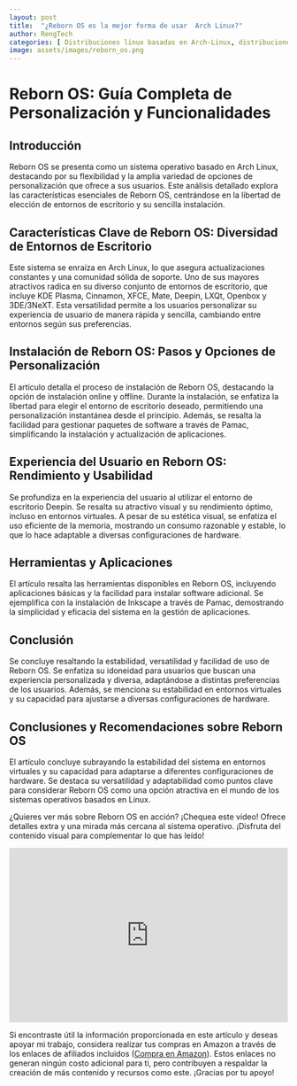 ```yaml
---
layout: post
title:  "¿Reborn OS es la mejor forma de usar  Arch Linux?"
author: RengTech
categories: [ Distribuciones linux basadas en Arch-Linux, distribuciones-linux ]
image: assets/images/reborn_os.png
---
```

# Reborn OS: Guía Completa de Personalización y Funcionalidades

## Introducción
Reborn OS se presenta como un sistema operativo basado en Arch Linux, destacando por su flexibilidad y la amplia variedad de opciones de personalización que ofrece a sus usuarios. Este análisis detallado explora las características esenciales de Reborn OS, centrándose en la libertad de elección de entornos de escritorio y su sencilla instalación.

## Características Clave de Reborn OS: Diversidad de Entornos de Escritorio
Este sistema se enraíza en Arch Linux, lo que asegura actualizaciones constantes y una comunidad sólida de soporte. Uno de sus mayores atractivos radica en su diverso conjunto de entornos de escritorio, que incluye KDE Plasma, Cinnamon, XFCE, Mate, Deepin, LXQt, Openbox y 3DE/3NeXT. Esta versatilidad permite a los usuarios personalizar su experiencia de usuario de manera rápida y sencilla, cambiando entre entornos según sus preferencias.

## Instalación de Reborn OS: Pasos y Opciones de Personalización
El artículo detalla el proceso de instalación de Reborn OS, destacando la opción de instalación online y offline. Durante la instalación, se enfatiza la libertad para elegir el entorno de escritorio deseado, permitiendo una personalización instantánea desde el principio. Además, se resalta la facilidad para gestionar paquetes de software a través de Pamac, simplificando la instalación y actualización de aplicaciones.

## Experiencia del Usuario en Reborn OS: Rendimiento y Usabilidad
Se profundiza en la experiencia del usuario al utilizar el entorno de escritorio Deepin. Se resalta su atractivo visual y su rendimiento óptimo, incluso en entornos virtuales. A pesar de su estética visual, se enfatiza el uso eficiente de la memoria, mostrando un consumo razonable y estable, lo que lo hace adaptable a diversas configuraciones de hardware.

## Herramientas y Aplicaciones
El artículo resalta las herramientas disponibles en Reborn OS, incluyendo aplicaciones básicas y la facilidad para instalar software adicional. Se ejemplifica con la instalación de Inkscape a través de Pamac, demostrando la simplicidad y eficacia del sistema en la gestión de aplicaciones.

## Conclusión
Se concluye resaltando la estabilidad, versatilidad y facilidad de uso de Reborn OS. Se enfatiza su idoneidad para usuarios que buscan una experiencia personalizada y diversa, adaptándose a distintas preferencias de los usuarios. Además, se menciona su estabilidad en entornos virtuales y su capacidad para ajustarse a diversas configuraciones de hardware.

## Conclusiones y Recomendaciones sobre Reborn OS
El artículo concluye subrayando la estabilidad del sistema en entornos virtuales y su capacidad para adaptarse a diferentes configuraciones de hardware. Se destaca su versatilidad y adaptabilidad como puntos clave para considerar Reborn OS como una opción atractiva en el mundo de los sistemas operativos basados en Linux.

¿Quieres ver más sobre Reborn OS en acción? ¡Chequea este video! Ofrece detalles extra y una mirada más cercana al sistema operativo. ¡Disfruta del contenido visual para complementar lo que has leído!

<iframe style="width:100%;" height="315" src="https://www.youtube.com/embed/https://www.youtube.com/embed/SE_6ttu-0_c?si=A1CVB-INyxiMDC5U" frameborder="0" allowfullscreen></iframe>

Si encontraste útil la información proporcionada en este artículo y deseas apoyar mi trabajo, considera realizar tus compras en Amazon a través de los enlaces de afiliados incluidos (<a href="https://amzn.to/3Rknqjn" rel="nofollow">Compra en Amazon</a>). Estos enlaces no generan ningún costo adicional para ti, pero contribuyen a respaldar la creación de más contenido y recursos como este. ¡Gracias por tu apoyo!


